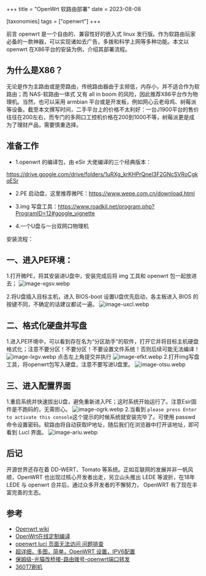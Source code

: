 +++
title = "OpenWrt 软路由部署"
date = 2023-08-08

[taxonomies]
tags = ["openwrt"]
+++


前言 openwrt 是一个自由的、兼容性好的嵌入式 linux 发行版。作为软路由玩家必备的一款神器，可以实现诸如去广告，多拨和科学上网等多种功能。本文以 openwrt 在X86平台的安装为例，介绍其部署流程。
<!-- more -->
## 为什么是X86？

无论是作为主路由或是旁路由，传统路由器由于主频低，内存小，并不适合作为软路由；而 NAS-软路由一体式 又有 all in boom 的风险，因此推荐X86平台作为物理机。当然，也可以采用 armbian 平台或是开发板，例如网心云老母鸡、树莓派等设备。截至本文撰写时间，二手平台上的价格不太利好：一台J1900平台的售价往往在200左右，而专门的多网口工控机价格在200到1000不等，树莓派更是成为了理财产品，需要慎重选择。

## 准备工作

- 1.openwrt 的编译包，由 eSir 大佬编译的三个经典版本：

https://drive.google.com/drive/folders/1uRXg_krKHPrQneI3F2GNcSVRoCgkqESr

- 2.PE 启动盘，这里推荐微PE：https://www.wepe.com.cn/download.html

- 3.img 写盘工具：https://www.roadkil.net/program.php?ProgramID=12#google_vignette

- 4.一个U盘与一台双网口物理机

安装流程：

## 一、进入PE环境：

1.打开微PE，将其安装进U盘中，安装完成后将 img 工具和 openwrt 包一起放进去；
![image-xgsv.webp](https://pic.dich.ink/1/2024/03/06/65e8665416902.webp)

2.将U盘插入目标主机，进入 BIOS-boot 设置U盘优先启动，各主板进入 BIOS 的按键不同，不确定的话建议都试一遍。
![image-uxcl.webp](https://pic.dich.ink/1/2024/03/06/65e8665ae2917.webp)
## 二、格式化硬盘并写盘

1.进入PE环境中，可以看到存在名为“分区助手”的软件，打开它并将目标主机硬盘格式化；注意不要分区！不要分区！不要设置文件系统！否则后续可能无法编译！
![image-lxgv.webp](https://pic.dich.ink/1/2024/03/06/65e8666fc739c.webp)
点击左上角提交并执行
![image-efkt.webp](https://pic.dich.ink/1/2024/03/06/65e8667fc956e.webp)
2.打开img写盘工具，将openwrt包写入硬盘，注意不要写进U盘里。
![image-otsu.webp](https://pic.dich.ink/1/2024/03/06/65e86669be5c8.webp)
## 三、进入配置界面

1.重启系统并快速拔出U盘，避免重新进入PE；这时系统开始运行了。注意Esir固件是不跑码的，无需担心。
![image-ogrk.webp](https://pic.dich.ink/1/2024/03/06/65e8666b11d79.webp)
2.当看到 `please press Enter to activate this console`这个提示的时候系统就安装完毕了。可使用 passwd 命令设置密码。软路由将自动获取IP地址，随后我们在浏览器中打开该地址，即可看到 Lucl 界面。
![image-ariu.webp](https://pic.dich.ink/1/2024/03/06/65e86687ef0fc.webp)
## 后记

开源世界还存在着 DD-WERT、Tomato 等系统。正如互联网的发展并非一帆风顺，OpenWRT 也出现过核心开发者出走，另立山头推出 LEDE 等波折，在18年 LEDE 与 openwrt 合并后，通过众多开发者的不懈努力， OpenWRT 有了现在丰富完善的生态。


## 参考

- [Openwrt wiki](https://openwrt.org/zh/docs/start)
- [OpenWrt在线定制编译](https://openwrt.ai/?target=ipq807x%2Fgeneric&id=xiaomi_ax3600)
- [openwrt luci 页面无法访问 问题排查](https://www.cnblogs.com/tfel-ypoc/p/17226064.html)
- [超详细，多图，简单，OpenWRT 设置，IPV6配置](https://post.smzdm.com/p/axz6369w/)
- [保姆级-光猫改桥接-路由拨号-openwrt端口转发](https://blog.csdn.net/weixin_44548582/article/details/121064734)
- [360T7刷机](http://www.ttcoder.cn/index.php/2023/07/11/p0/)